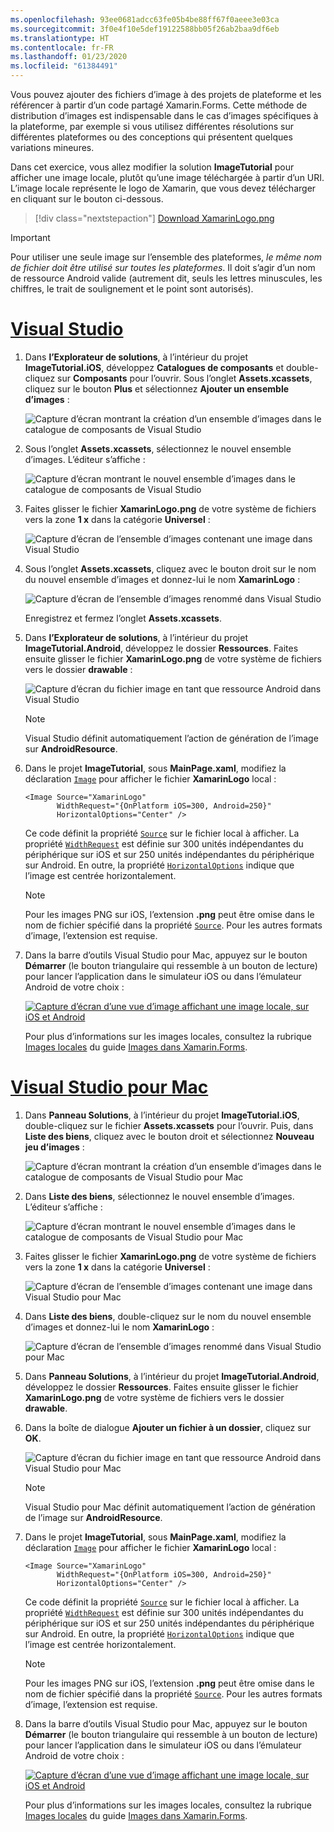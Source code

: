 ```yaml
---
ms.openlocfilehash: 93ee0681adcc63fe05b4be88ff67f0aeee3e03ca
ms.sourcegitcommit: 3f0e4f10e5def19122588bb05f26ab2baa9df6eb
ms.translationtype: HT
ms.contentlocale: fr-FR
ms.lasthandoff: 01/23/2020
ms.locfileid: "61384491"
---
```

Vous pouvez ajouter des fichiers d’image à des projets de plateforme et les référencer à partir d’un code partagé Xamarin.Forms. Cette méthode de distribution d’images est indispensable dans le cas d’images spécifiques à la plateforme, par exemple si vous utilisez différentes résolutions sur différentes plateformes ou des conceptions qui présentent quelques variations mineures.

Dans cet exercice, vous allez modifier la solution **ImageTutorial** pour afficher une image locale, plutôt qu’une image téléchargée à partir d’un URI. L’image locale représente le logo de Xamarin, que vous devez télécharger en cliquant sur le bouton ci-dessous.

> [!div class="nextstepaction"]
> [Download XamarinLogo.png](https://raw.githubusercontent.com/xamarin/xamarin-forms-samples/master/UserInterface/PlatformSpecifics/Droid/Resources/drawable/XamarinLogo.png)

> [!IMPORTANT]
> Pour utiliser une seule image sur l’ensemble des plateformes, *le même nom de fichier doit être utilisé sur toutes les plateformes*. Il doit s’agir d’un nom de ressource Android valide (autrement dit, seuls les lettres minuscules, les chiffres, le trait de soulignement et le point sont autorisés).

# <a name="visual-studiotabvswin"></a>[Visual Studio](#tab/vswin)

1. Dans **l’Explorateur de solutions**, à l’intérieur du projet **ImageTutorial.iOS**, développez **Catalogues de composants** et double-cliquez sur **Composants** pour l’ouvrir. Sous l’onglet **Assets.xcassets**, cliquez sur le bouton **Plus** et sélectionnez **Ajouter un ensemble d’images** :

    ![Capture d’écran montrant la création d’un ensemble d’images dans le catalogue de composants de Visual Studio](../images/vs/new-image-set.png "Nouvel ensemble d’images du catalogue de composants")

1. Sous l’onglet **Assets.xcassets**, sélectionnez le nouvel ensemble d’images. L’éditeur s’affiche :

    ![Capture d’écran montrant le nouvel ensemble d’images dans le catalogue de composants de Visual Studio](../images/vs/new-image-set-editor.png "Éditeur montrant l’ensemble d’images du catalogue de composants")

1. Faites glisser le fichier **XamarinLogo.png** de votre système de fichiers vers la zone **1 x** dans la catégorie **Universel** :

    ![Capture d’écran de l’ensemble d’images contenant une image dans Visual Studio](../images/vs/image-set-with-image.png "Ensemble d’images contenant une image")

1. Sous l’onglet **Assets.xcassets**, cliquez avec le bouton droit sur le nom du nouvel ensemble d’images et donnez-lui le nom **XamarinLogo** :

    ![Capture d’écran de l’ensemble d’images renommé dans Visual Studio](../images/vs/rename-image-set.png "Ensemble d’images renommé")

    Enregistrez et fermez l’onglet **Assets.xcassets**.

1. Dans **l’Explorateur de solutions**, à l’intérieur du projet **ImageTutorial.Android**, développez le dossier **Ressources**. Faites ensuite glisser le fichier **XamarinLogo.png** de votre système de fichiers vers le dossier **drawable** :

    ![Capture d’écran du fichier image en tant que ressource Android dans Visual Studio](../images/vs/android-resource.png "Fichier image local dans le dossier des ressources Android")

    > [!NOTE]
    > Visual Studio définit automatiquement l’action de génération de l’image sur **AndroidResource**.

1. Dans le projet **ImageTutorial**, sous **MainPage.xaml**, modifiez la déclaration [`Image`](xref:Xamarin.Forms.Editor) pour afficher le fichier **XamarinLogo** local :

    ```xaml
    <Image Source="XamarinLogo"
           WidthRequest="{OnPlatform iOS=300, Android=250}"
           HorizontalOptions="Center" />
    ```

    Ce code définit la propriété [`Source`](xref:Xamarin.Forms.Image.Source) sur le fichier local à afficher. La propriété [`WidthRequest`](xref:Xamarin.Forms.VisualElement.WidthRequest) est définie sur 300 unités indépendantes du périphérique sur iOS et sur 250 unités indépendantes du périphérique sur Android. En outre, la propriété [`HorizontalOptions`](xref:Xamarin.Forms.View.HorizontalOptions) indique que l’image est centrée horizontalement.

    > [!NOTE]
    > Pour les images PNG sur iOS, l’extension **.png** peut être omise dans le nom de fichier spécifié dans la propriété [`Source`](xref:Xamarin.Forms.Image.Source). Pour les autres formats d’image, l’extension est requise.

1. Dans la barre d’outils Visual Studio pour Mac, appuyez sur le bouton **Démarrer** (le bouton triangulaire qui ressemble à un bouton de lecture) pour lancer l’application dans le simulateur iOS ou dans l’émulateur Android de votre choix :

    [![Capture d’écran d’une vue d’image affichant une image locale, sur iOS et Android](../images/local-file.png "Vue d’image montrant une image locale")](../images/local-file-large.png#lightbox "Vue d’image montrant une image locale")

    Pour plus d’informations sur les images locales, consultez la rubrique [Images locales](~/xamarin-forms/user-interface/images.md#local-images) du guide [Images dans Xamarin.Forms](~/xamarin-forms/user-interface/images.md).

# <a name="visual-studio-for-mactabvsmac"></a>[Visual Studio pour Mac](#tab/vsmac)

1. Dans **Panneau Solutions**, à l’intérieur du projet **ImageTutorial.iOS**, double-cliquez sur le fichier **Assets.xcassets** pour l’ouvrir. Puis, dans **Liste des biens**, cliquez avec le bouton droit et sélectionnez **Nouveau jeu d’images** :

    ![Capture d’écran montrant la création d’un ensemble d’images dans le catalogue de composants de Visual Studio pour Mac](../images/vsmac/new-image-set.png "Nouvel ensemble d’images du catalogue de composants")

1. Dans **Liste des biens**, sélectionnez le nouvel ensemble d’images. L’éditeur s’affiche :

    ![Capture d’écran montrant le nouvel ensemble d’images dans le catalogue de composants de Visual Studio pour Mac](../images/vsmac/new-image-set-editor.png "Éditeur montrant l’ensemble d’images du catalogue de composants")

1. Faites glisser le fichier **XamarinLogo.png** de votre système de fichiers vers la zone **1 x** dans la catégorie **Universel** :

    ![Capture d’écran de l’ensemble d’images contenant une image dans Visual Studio pour Mac](../images/vsmac/image-set-with-image.png "Ensemble d’images contenant une image")

1. Dans **Liste des biens**, double-cliquez sur le nom du nouvel ensemble d’images et donnez-lui le nom **XamarinLogo** :

    ![Capture d’écran de l’ensemble d’images renommé dans Visual Studio pour Mac](../images/vsmac/rename-image-set.png "Ensemble d’images renommé")

1. Dans **Panneau Solutions**, à l’intérieur du projet **ImageTutorial.Android**, développez le dossier **Ressources**. Faites ensuite glisser le fichier **XamarinLogo.png** de votre système de fichiers vers le dossier **drawable**.

1. Dans la boîte de dialogue **Ajouter un fichier à un dossier**, cliquez sur **OK**.

    ![Capture d’écran du fichier image en tant que ressource Android dans Visual Studio pour Mac](../images/vsmac/android-resource.png "Fichier image local dans le dossier des ressources Android")

    > [!NOTE]
    > Visual Studio pour Mac définit automatiquement l’action de génération de l’image sur **AndroidResource**.

1. Dans le projet **ImageTutorial**, sous **MainPage.xaml**, modifiez la déclaration [`Image`](xref:Xamarin.Forms.Editor) pour afficher le fichier **XamarinLogo** local :

    ```xaml
    <Image Source="XamarinLogo"
           WidthRequest="{OnPlatform iOS=300, Android=250}"
           HorizontalOptions="Center" />
    ```

    Ce code définit la propriété [`Source`](xref:Xamarin.Forms.Image.Source) sur le fichier local à afficher. La propriété [`WidthRequest`](xref:Xamarin.Forms.VisualElement.WidthRequest) est définie sur 300 unités indépendantes du périphérique sur iOS et sur 250 unités indépendantes du périphérique sur Android. En outre, la propriété [`HorizontalOptions`](xref:Xamarin.Forms.View.HorizontalOptions) indique que l’image est centrée horizontalement.

    > [!NOTE]
    > Pour les images PNG sur iOS, l’extension **.png** peut être omise dans le nom de fichier spécifié dans la propriété [`Source`](xref:Xamarin.Forms.Image.Source). Pour les autres formats d’image, l’extension est requise.

1. Dans la barre d’outils Visual Studio pour Mac, appuyez sur le bouton **Démarrer** (le bouton triangulaire qui ressemble à un bouton de lecture) pour lancer l’application dans le simulateur iOS ou dans l’émulateur Android de votre choix :

    [![Capture d’écran d’une vue d’image affichant une image locale, sur iOS et Android](../images/local-file.png "Vue d’image montrant une image locale")](../images/local-file-large.png#lightbox "Vue d’image montrant une image locale")

    Pour plus d’informations sur les images locales, consultez la rubrique [Images locales](~/xamarin-forms/user-interface/images.md#local-images) du guide [Images dans Xamarin.Forms](~/xamarin-forms/user-interface/images.md).
